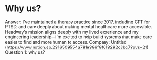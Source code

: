 # Why us?

Answer: I’ve maintained a therapy practice since 2017, including CPT for PTSD, and care deeply about making mental healthcare more accessible. Headway’s mission aligns deeply with my lived experience and my engineering leadership—I’m excited to help build systems that make care easier to find and more human to access.
Company: Untitled (https://www.notion.so/2316509554a781e396f9f018292c3bc7?pvs=21)
Question 1: why us?